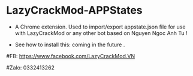 # LazyCrackMod-APPStates

- A Chrome extension. Used to import/export appstate.json file for use with LazyCrackMod or any other bot based on Nguyen Ngoc Anh Tu !

- See how to install this: coming in the future .

#FB: https://www.facebook.com/LazyCrackMod.VN

#Zalo: 0332413262